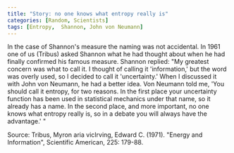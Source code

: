 ```yaml
---
title: "Story: no one knows what entropy really is"
categories: [Random, Scientists]
tags: [Entropy,  Shannon, John von Neumann]
---
```


In the case of Shannon's measure the naming was not accidental. In 1961 one of us (Tribus) asked Shannon what he had thought about when he had finally confirmed his famous measure. Shannon replied: "My greatest concern was what to call it. I thought of calling it 'information,' but the word was overly used, so I decided to call it 'uncertainty.' When I discussed it with John von Neumann, he had a better idea. Von Neumann told me, 'You should call it entropy, for two reasons. In the first place your uncertainty function has been used in statistical mechanics under that name, so it already has a name. In the second place, and more important, no one knows what entropy really is, so in a debate you will always have the advantage.' "

Source: Tribus, Myron aria vicIrving, Edward C. (1971). "Energy and Information", Scientific American, 225: 179-88.
